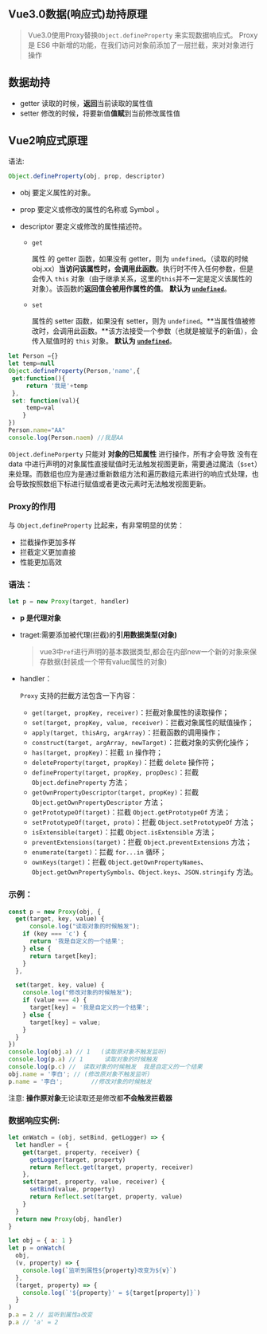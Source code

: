 

## Vue3.0数据(响应式)劫持原理

> Vue3.0使用Proxy替换`Object.defineProperty` 来实现数据响应式。
>  Proxy 是 ES6 中新增的功能，在我们访问对象前添加了一层拦截，来对对象进行操作

## 数据劫持

- getter  读取的时候，**返回**当前读取的属性值
- setter 修改的时候，将要新值**值赋**到当前修改属性值



## Vue2响应式原理

语法:

```javascript
Object.defineProperty(obj, prop, descriptor)
```

  - obj             要定义属性的对象。

  - prop           要定义或修改的属性的名称或 Symbol 。

  - descriptor 要定义或修改的属性描述符。

    - `get`

      属性 的 getter 函数，如果没有 getter，则为 `undefined`。（读取的时候obj.xx）**当访问该属性时，会调用此函数**。执行时不传入任何参数，但是会传入 `this` 对象（由于继承关系，这里的`this`并不一定是定义该属性的对象）。该函数的**返回值会被用作属性的值**。 **默认为 [`undefined`](https://developer.mozilla.org/zh-CN/docs/Web/JavaScript/Reference/Global_Objects/undefined)**。

    - `set`

      属性的 setter 函数，如果没有 setter，则为 `undefined`。**当属性值被修改时，会调用此函数。**该方法接受一个参数（也就是被赋予的新值），会传入赋值时的 `this` 对象。 **默认为 [`undefined`](https://developer.mozilla.org/zh-CN/docs/Web/JavaScript/Reference/Global_Objects/undefined)**。

```javascript
let Person ={}
let temp=null
Object.defineProperty(Person,'name',{
 get:function(){
     return '我是'+temp
 },
 set: function(val){
     temp=val
    }
})
Person.name="AA"
console.log(Person.naem) //我是AA
```

`Object.definePorperty` 只能对 **对象的已知属性** 进行操作，所有才会导致 没有在 data 中进行声明的对象属性直接赋值时无法触发视图更新，需要通过魔法（`$set`）来处理。而数组也应为是通过重新数组方法和遍历数组元素进行的响应式处理，也会导致按照数组下标进行赋值或者更改元素时无法触发视图更新。







### Proxy的作用

与 `Object,defineProperty` 比起来，有非常明显的优势：

- 拦截操作更加多样
- 拦截定义更加直接
- 性能更加高效

### 语法：

```js
let p = new Proxy(target, handler)
```

- **p 是代理对象**

- traget:需要添加被代理(拦截)的**引用数据类型(对象)**

  > vue3中`ref`进行声明的基本数据类型,都会在内部new一个新的对象来保存数据(封装成一个带有value属性的对象)

- handler：

  `Proxy` 支持的拦截方法包含一下内容：

  - `get(target, propKey, receiver)`：拦截对象属性的读取操作；
  - `set(target, propKey, value, receiver)`：拦截对象属性的赋值操作；
  - `apply(target, thisArg, argArray)`：拦截函数的调用操作；
  - `construct(target, argArray, newTarget)`：拦截对象的实例化操作；
  - `has(target, propKey)`：拦截 `in` 操作符；
  - `deleteProperty(target, propKey)`：拦截 `delete` 操作符；
  - `defineProperty(target, propKey, propDesc)`：拦截 `Object.defineProperty` 方法；
  - `getOwnPropertyDescriptor(target, propKey)`：拦截 `Object.getOwnPropertyDescriptor` 方法；
  - `getPrototypeOf(target)`：拦截 `Object.getPrototypeOf` 方法；
  - `setPrototypeOf(target, proto)`：拦截 `Object.setPrototypeOf` 方法；
  - `isExtensible(target)`：拦截 `Object.isExtensible` 方法；
  - `preventExtensions(target)`：拦截 `Object.preventExtensions` 方法；
  - `enumerate(target)`：拦截 `for...in` 循环；
  - `ownKeys(target)`：拦截 `Object.getOwnPropertyNames`、`Object.getOwnPropertySymbols`、`Object.keys`、`JSON.stringify` 方法。
  
  


### 示例：

```js
const p = new Proxy(obj, {
  get(target, key, value) {
      console.log("读取对象的时候触发");
    if (key === 'c') {
      return '我是自定义的一个结果';
    } else {
      return target[key];
    }
  },

  set(target, key, value) {
    console.log("修改对象的时候触发");
    if (value === 4) {
      target[key] = '我是自定义的一个结果';
    } else {
      target[key] = value;
    }
  }
})
console.log(obj.a) // 1   (读取原对象不触发监听)
console.log(p.a) // 1      读取对象的时候触发
console.log(p.c) //  读取对象的时候触发  我是自定义的一个结果
obj.name = '李白'; // (修改原对象不触发监听)
p.name = '李白';        //修改对象的时候触发
```

注意:  **操作原对象**无论读取还是修改都**不会触发拦截器**







### 数据响应实例:

```js
let onWatch = (obj, setBind, getLogger) => {
  let handler = {
    get(target, property, receiver) {
      getLogger(target, property)
      return Reflect.get(target, property, receiver)
    },
    set(target, property, value, receiver) {
      setBind(value, property)
      return Reflect.set(target, property, value)
    }
  }
  return new Proxy(obj, handler)
}

let obj = { a: 1 }
let p = onWatch(
  obj,
  (v, property) => {
    console.log(`监听到属性${property}改变为${v}`)
  },
  (target, property) => {
    console.log(`'${property}' = ${target[property]}`)
  }
)
p.a = 2 // 监听到属性a改变
p.a // 'a' = 2

```


